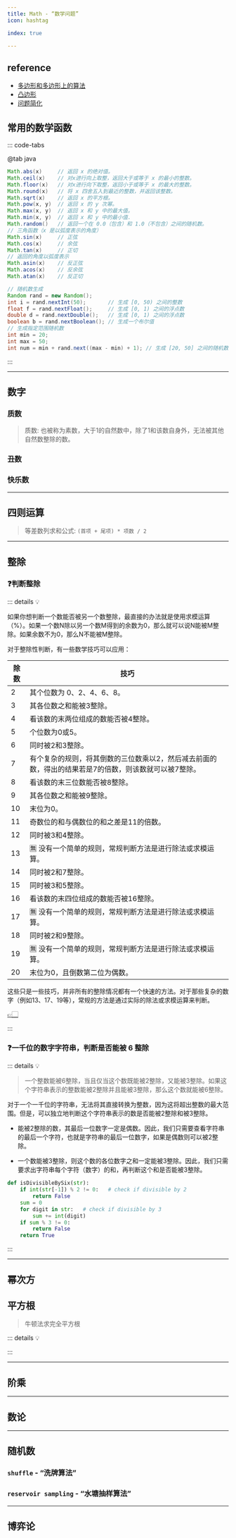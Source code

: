 ```yaml
---
title: Math - “数学问题”
icon: hashtag

index: true

---
```


<!-- more -->

## reference

- [多边形和多边形上的算法](https://visualgo.net/zh/polygon/print)
- [凸边形](https://visualgo.net/zh/convexhull/print)
- [问题简化](https://visualgo.net/zh/reductions/print)

## 常用的数学函数

::: code-tabs

@tab java
```java
Math.abs(x)     // 返回 x 的绝对值。
Math.ceil(x)    // 对x进行向上取整，返回大于或等于 x 的最小的整数。
Math.floor(x)   // 对x进行向下取整，返回小于或等于 x 的最大的整数。
Math.round(x)   // 将 x 四舍五入到最近的整数，并返回该整数。
Math.sqrt(x)    // 返回 x 的平方根。
Math.pow(x, y)  // 返回 x 的 y 次幂。
Math.max(x, y)  // 返回 x 和 y 中的最大值。
Math.min(x, y)  // 返回 x 和 y 中的最小值.
Math.random()   // 返回一个在 0.0（包含）和 1.0（不包含）之间的随机数。
// 三角函数（x 是以弧度表示的角度）
Math.sin(x)     // 正弦
Math.cos(x)     // 余弦
Math.tan(x)     // 正切
// 返回的角度以弧度表示
Math.asin(x)    // 反正弦
Math.acos(x)    // 反余弦
Math.atan(x)    // 反正切

// 随机数生成
Random rand = new Random();
int i = rand.nextInt(50);       // 生成 [0, 50) 之间的整数
float f = rand.nextFloat();     // 生成 [0, 1) 之间的浮点数
double d = rand.nextDouble();   // 生成 [0, 1) 之间的浮点数
boolean b = rand.nextBoolean(); // 生成一个布尔值
// 生成指定范围随机数
int min = 20;
int max = 50;
int num = min + rand.next((max - min) + 1); // 生成 [20, 50] 之间的随机数
```

:::

------

## 数字

### 质数

> 质数: 也被称为素数，大于1的自然数中，除了1和该数自身外，无法被其他自然数整除的数。

<!-- 🟠 计数质数 -->
<!-- @include: @leetcode/problems/0x0200.md#0204 -->

### 丑数

<!-- 🟢 丑数 -->
<!-- @include: @leetcode/problems/0x0200.md#0263 -->

<!-- 🟠 丑数 II -->
<!-- @include: @leetcode/problems/0x0200.md#0264 -->

<!-- 🟠 丑数 III -->
<!-- @include: @leetcode/problems/0x1200.md#1201 -->

<!-- 🟠 超级丑数 -->
<!-- @include: @leetcode/problems/0x0300.md#0313 -->

### 快乐数

<!-- 🟢 快乐数 -->
<!-- @include: @leetcode/problems/0x0200.md#0202 -->

------

## 四则运算

<!-- 加 -->

<!-- 🟢 字符串相加 -->
<!-- @include: @leetcode/problems/0x0400.md#0415 -->

> 等差数列求和公式: `(首项 + 尾项) * 项数 / 2`

<!-- 🟢 丢失的数字 -->
<!-- @include: @leetcode/problems/0x0200.md#0268 -->

<!-- 🟠 两数相加 -->
<!-- @include: @leetcode/problems/0x0000.md#0002 -->

<!-- 乘 -->

<!-- 🟠 字符串相乘 -->
<!-- @include: @leetcode/problems/0x0000.md#0043 -->

<!-- 除 --> 

<!-- 🟠 整数反转 -->
<!-- @include: @leetcode/problems/0x0000.md#0007 -->

------

## 整除

### ❓判断整除

::: details 💡

如果你想判断一个数能否被另一个数整除，最直接的办法就是使用求模运算（%）。如果一个数N除以另一个数M得到的余数为0，那么就可以说N能被M整除。如果余数不为0，那么N不能被M整除。

对于整除性判断，有一些数学技巧可以应用：

| 除数 | 技巧
| --- | ---
| 2     | 其个位数为 0、2、4、6、8。
| 3     | 其各位数之和能被3整除。
| 4     | 看该数的末两位组成的数能否被4整除。
| 5     | 个位数为0或5。
| 6     | 同时被2和3整除。
| 7     | 有个复杂的规则，将其倒数的三位数乘以2，然后减去前面的数，得出的结果若是7的倍数，则该数就可以被7整除。
| 8     | 看该数的末三位数能否被8整除。
| 9     | 其各位数之和能被9整除。
| 10    | 末位为0。
| 11    | 奇数位的和与偶数位的和之差是11的倍数。
| 12    | 同时被3和4整除。
| 13    | 🈚️ 没有一个简单的规则，常规判断方法是进行除法或求模运算。
| 14    | 同时被2和7整除。
| 15    | 同时被3和5整除。
| 16    | 看该数的末四位组成的数能否被16整除。
| 17    | 🈚️ 没有一个简单的规则，常规判断方法是进行除法或求模运算。
| 18    | 同时被2和9整除。
| 19    | 🈚️ 没有一个简单的规则，常规判断方法是进行除法或求模运算。
| 20    | 末位为0，且倒数第二位为偶数。

这些只是一些技巧，并非所有的整除情况都有一个快速的方法。对于那些复杂的数字（例如13、17、19等），常规的方法是通过实际的除法或求模运算来判断。

[👉🏻](https://www.cnblogs.com/xz816111/p/4580491.html)

:::

### ❓一千位的数字字符串，判断是否能被 6 整除

::: details 💡

> 一个整数能被6整除，当且仅当这个数既能被2整除，又能被3整除。如果这个字符串表示的整数能被2整除并且能被3整除，那么这个数就能被6整除。

对于一个一千位的字符串，无法将其直接转换为整数，因为这将超出整数的最大范围。但是，可以独立地判断这个字符串表示的数是否能被2整除和被3整除。

  - 能被2整除的数，其最后一位数字一定是偶数。因此，我们只需要查看字符串的最后一个字符，也就是字符串的最后一位数字，如果是偶数则可以被2整除。

  - 一个数能被3整除，则这个数的各位数字之和一定能被3整除。因此，我们只需要求出字符串每个字符（数字）的和，再判断这个和是否能被3整除。

```py
def isDivisibleBySix(str):
    if int(str[-1]) % 2 != 0:   # check if divisible by 2
        return False
    sum = 0
    for digit in str:   # check if divisible by 3
        sum += int(digit)
    if sum % 3 != 0:
        return False
    return True
```

::: 

------

## 幂次方

<!-- 🟢 2 的幂 -->
<!-- @include: @leetcode/problems/0x0200.md#0231 -->

<!-- 🟢 3 的幂 -->
<!-- @include: @leetcode/problems/0x0300.md#0326 -->

<!-- 🟢 4的幂 -->
<!-- @include: @leetcode/problems/0x0300.md#0342 -->

<!-- 🟠 Pow(x, n) -->
<!-- @include: @leetcode/problems/0x0000.md#0050 -->

<!-- 🟠 超级次方 -->
<!-- @include: @leetcode/problems/0x0300.md#0372 -->

## 平方根

> 牛顿法求完全平方根

::: details 💡



:::

<!-- 🟢 有效的完全平方数 -->
<!-- @include: @leetcode/problems/0x0300.md#0367 -->

<!-- 🟠 完全平方数 -->
<!-- @include: @leetcode/problems/0x0200.md#0279 -->

<!-- 🟠 平方数之和 -->
<!-- @include: @leetcode/problems/0x0600.md#0633 -->

------

## 阶乘

<!-- 🟠 阶乘后的零 -->
<!-- @include: @leetcode/problems/0x0100.md#0172 -->

<!-- 🔴 阶乘函数后 K 个零 -->
<!-- @include: @leetcode/problems/0x0700.md#0793 -->

------

## 数论

<!-- 🟠 灯泡开关 -->
<!-- @include: @leetcode/problems/0x0300.md#0319 -->

<!-- 🟠 灯泡开关 Ⅱ -->
<!-- @include: @leetcode/problems/0x0600.md#0672 -->

<!-- 🔴 数字 1 的个数 -->
<!-- @include: @leetcode/problems/0x0200.md#0233 -->

------

## 随机数

### `shuffle` - “洗牌算法”

<!-- 🟠 打乱数组 -->
<!-- @include: @leetcode/problems/0x0300.md#0384 -->

### `reservoir sampling` - “水塘抽样算法”

<!-- 🟠 链表随机节点 -->
<!-- @include: @leetcode/problems/0x0300.md#0382 -->

<!-- 🟠 随机数索引 -->
<!-- @include: @leetcode/problems/0x0300.md#0398 -->

------

## 博弈论

<!-- 🟢 Nim 游戏 -->
<!-- @include: @leetcode/problems/0x0200.md#0292 -->

<!-- 🟠 预测赢家 -->
<!-- @include: @leetcode/problems/0x0400.md#0486 -->

<!-- 🟠 石子游戏 -->
<!-- @include: @leetcode/problems/0x0800.md#0877 -->

<!-- 🔴 黑板异或游戏 -->
<!-- @include: @leetcode/problems/0x0800.md#0810 -->